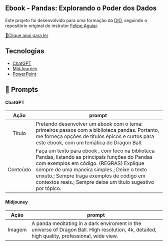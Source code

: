 ## Ebook - Pandas: Explorando o Poder dos Dados

Este projeto foi desenvolvido para uma formação da [DIO](https://www.dio.me/), seguindo o repositório original do instrutor [Felipe Aguiar](https://github.com/felipeAguiarCode/prompts-recipe-to-create-a-ebook).

<a href="https://github.com/Anotherafael/DIO_Ebook_Pandas/blob/main/ebook/ebook-pandas.pdf" title="View PDF now"> 📕Clique aqui para ler</a>

## Tecnologias

* [ChatGPT](https://chat.openai.com/) 
* [MidJourney](https://www.midjourney.com/app/)
* [PowerPoint](https://www.microsoft.com/en/microsoft-365/powerpoint)

## 🧠 Prompts

#### ChatGPT

|  Ação  | prompt                                                                    |
| :----: | --------------------------------------------------------------------------|
| Título | Pretendo desenvolver um ebook com o tema: primeiros passos com a biblioteca pandas. Portanto, me forneça opções de títulos épicos e curtos para este ebook, com um temática de Dragon Ball. |
| Conteúdo | Faça um texto para ebook , com foco na biblioteca Pandas, listando as principais funções do Pandas com exemplos em código. {REGRAS} Explique sempre de uma maneira simples.; Deixe o texto enxuto.; Sempre traga exemplos de código em contextos reais.; Sempre deixe um título sugestivo por tópico. |

#### Midjouney

|  Ação  | prompt                                                                    |
| :----: | --------------------------------------------------------------------------|
| Imagem | A panda meditating in a dark enviroment in the universe of Dragon Ball. High resolution, 4k, detailed, high quality, professional, wide view. |

